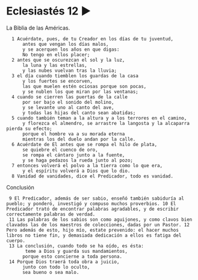 # Eclesiastés 12 ►
La Biblia de las Américas.

      1 Acuérdate, pues, de tu Creador en los días de tu juventud,
          antes que vengan los días malos,
          y se acerquen los años en que digas:
          No tengo en ellos placer;
      2 antes que se oscurezcan el sol y la luz,
          la luna y las estrellas,
          y las nubes vuelvan tras la lluvia;
      3 el día cuando tiemblen los guardas de la casa
          y los fuertes se encorven,
          las que muelen estén ociosas porque son pocas,
          y se nublen los que miran por las ventanas;
      4 cuando se cierren las puertas de la calle
          por ser bajo el sonido del molino,
          y se levante uno al canto del ave,
          y todas las hijas del canto sean abatidas;
      5 cuando también teman a la altura y a los terrores en el camino,
          y florezca el almendro, se arrastre la langosta y la alcaparra pierda su efecto;
          porque el hombre va a su morada eterna
          mientras los del duelo andan por la calle.
      6 Acuérdate de El antes que se rompa el hilo de plata,
          se quiebre el cuenco de oro,
          se rompa el cántaro junto a la fuente,
          y se haga pedazos la rueda junto al pozo;
      7 entonces volverá el polvo a la tierra como lo que era,
          y el espíritu volverá a Dios que lo dio.
      8 Vanidad de vanidades, dice el Predicador, todo es vanidad.


Conclusión

     9 El Predicador, además de ser sabio, enseñó también sabiduría al pueblo; y ponderó, investigó y compuso muchos proverbios. 10 El Predicador trató de encontrar palabras agradables, y de escribir correctamente palabras de verdad.
     11 Las palabras de los sabios son como aguijones, y como clavos bien clavados las de los maestros de colecciones, dadas por un Pastor. 12 Pero además de esto, hijo mío, estate prevenido: el hacer muchos libros no tiene fin, y demasiada dedicación a ellos es fatiga del cuerpo.
     13 La conclusión, cuando todo se ha oído, es ésta:
           teme a Dios y guarda sus mandamientos,
          porque esto concierne a toda persona.
     14 Porque Dios traerá toda obra a juicio,
          junto con todo lo oculto,
          sea bueno o sea malo.